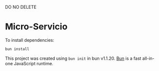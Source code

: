 DO NO DELETE

# Micro-Servicio

To install dependencies:

```bash
bun install
```

This project was created using `bun init` in bun v1.1.20. [Bun](https://bun.sh) is a fast all-in-one JavaScript runtime.
